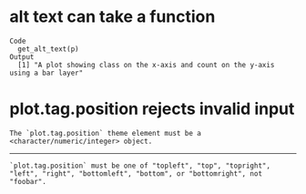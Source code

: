 # alt text can take a function

    Code
      get_alt_text(p)
    Output
      [1] "A plot showing class on the x-axis and count on the y-axis using a bar layer"

# plot.tag.position rejects invalid input

    The `plot.tag.position` theme element must be a <character/numeric/integer> object.

---

    `plot.tag.position` must be one of "topleft", "top", "topright", "left", "right", "bottomleft", "bottom", or "bottomright", not "foobar".

